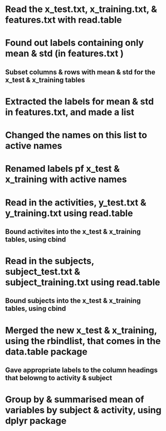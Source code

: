 # Read the x_test.txt, x_training.txt, & features.txt with read.table
# Found out labels containing only mean & std (in features.txt )
## Subset columns & rows with mean & std for the x_test & x_training tables
# Extracted the labels for mean & std in features.txt, and made a list
# Changed the names on this list to active names 
# Renamed labels pf x_test & x_training with active names
# Read in the activities, y_test.txt & y_training.txt using read.table
## Bound activites into the x_test & x_training tables, using cbind
# Read in the subjects, subject_test.txt & subject_training.txt using read.table
## Bound subjects into the x_test & x_training tables, using cbind
# Merged the new x_test & x_training, using the rbindlist, that comes in the data.table package
## Gave appropriate labels to the column headings that belowng to activity & subject 
# Group by & summarised mean of variables by subject & activity,  using dplyr package

